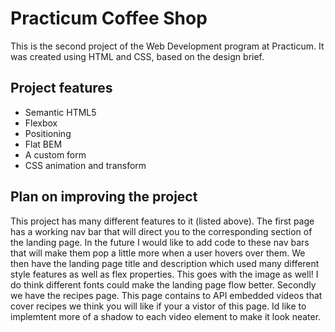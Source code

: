 # Practicum Coffee Shop

This is the second project of the Web Development program at Practicum. It was created using HTML and CSS, based on the design brief.

## Project features

- Semantic HTML5
- Flexbox
- Positioning
- Flat BEM
- A custom form
- CSS animation and transform

## Plan on improving the project

This project has many different features to it (listed above). The first page has a working nav bar that will direct you to the corresponding section of the landing page. In the future I would like to add code to these nav bars that will make them pop a little more when a user hovers over them. We then have the landing page title and description which used many different style features as well as flex properties. This goes with the image as well! I do think different fonts could make the landing page flow better. Secondly we have the recipes page. This page contains to API embedded videos that cover recipes we think you will like if your a vistor of this page. Id like to implemtent more of a shadow to each video element to make it look neater.
